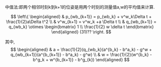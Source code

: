 中值法:即两个相邻时刻k到k+1的位姿是用两个时刻的测量值a,w的平均值来计算.

$$
\left\{
\begin{aligned}
& p_{wb_{k+1}} = p_{wb_k} + v^w_k\Delta t + \frac{1}{2}a\Delta t^2 \\
& v^w_{k+1} = v^w_k +a \Delta t \\
& q_{wb_{k+1}} = q_{wb_k}  \otimes 
    \begin{bmatrix}
      1 \\
      \frac{1}{2} w \delta t
    \end{bmatrix}
\end{aligned}  (31)??
\right.
$$

其中,
$$
\begin{aligned} 
  & a = \frac{1}{2}(q_{wb_k}(a^{b_k} - b^a_k) - g^w + q_{wb_{k+1}}(a^{b_{k+1}} - b^a_k) - g^w)  \\
  & w = \frac{1}{2}(w^{b_k} - b^g_k + w^{b_{k+1}} - b^g_{k})
\end{aligned}
$$




